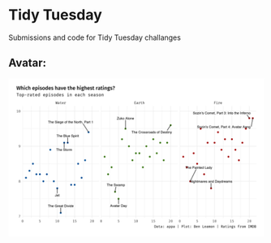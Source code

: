 # Tidy Tuesday
Submissions and code for Tidy Tuesday challanges

## Avatar: 
![alt](2020-08-11-avatar/figs/rankings.png)
